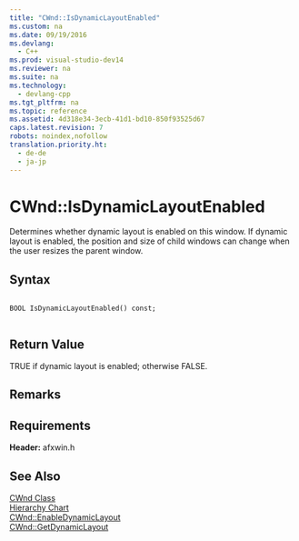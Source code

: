 ```yaml
---
title: "CWnd::IsDynamicLayoutEnabled"
ms.custom: na
ms.date: 09/19/2016
ms.devlang: 
  - C++
ms.prod: visual-studio-dev14
ms.reviewer: na
ms.suite: na
ms.technology: 
  - devlang-cpp
ms.tgt_pltfrm: na
ms.topic: reference
ms.assetid: 4d318e34-3ecb-41d1-bd10-850f93525d67
caps.latest.revision: 7
robots: noindex,nofollow
translation.priority.ht: 
  - de-de
  - ja-jp
---
```

# CWnd::IsDynamicLayoutEnabled
Determines whether dynamic layout is enabled on this window. If dynamic layout is enabled, the position and size of child windows can change when the user resizes the parent window.  
  
## Syntax  
  
```  
  
BOOL IsDynamicLayoutEnabled() const;  
  
```  
  
## Return Value  
 TRUE if dynamic layout is enabled; otherwise FALSE.  
  
## Remarks  
  
## Requirements  
 **Header:** afxwin.h  
  
## See Also  
 [CWnd Class](../vs140/CWnd-Class.md)   
 [Hierarchy Chart](../vs140/Hierarchy-Chart.md)   
 [CWnd::EnableDynamicLayout](../vs140/CWnd--EnableDynamicLayout.md)   
 [CWnd::GetDynamicLayout](../vs140/CWnd--GetDynamicLayout.md)